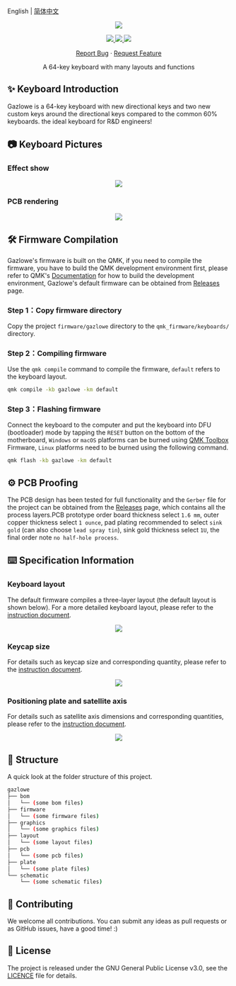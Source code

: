 English | [简体中文](README.zh-CN.md)

<p align="center">
    <img src="https://cdn.jsdelivr.net/gh/seatonjiang/gazlowe@main/.github/gazlowe-logo.png">
</p>

<p align="center">
    <a href="https://github.com/seatonjiang/gazlowe/issues">
        <img src="https://img.shields.io/github/issues/seatonjiang/gazlowe?style=flat-square&color=blue">
    </a>
    <a href="https://github.com/seatonjiang/gazlowe/pulls">
        <img src="https://img.shields.io/github/issues-pr/seatonjiang/gazlowe?style=flat-square&color=brightgreen">
    </a>
    <a href="https://github.com/seatonjiang/gazlowe/blob/main/LICENSE">
        <img src="https://img.shields.io/github/license/seatonjiang/gazlowe?&style=flat-square">
    </a>
</p>

<p align="center">
    <a href="https://github.com/seatonjiang/gazlowe/issues">Report Bug</a>
    ·
    <a href="https://github.com/seatonjiang/gazlowe/issues">Request Feature</a>
</p>

<p align="center">A 64-key keyboard with many layouts and functions</p>


## ✨ Keyboard Introduction

Gazlowe is a 64-key keyboard with new directional keys and two new custom keys around the directional keys compared to the common 60% keyboards. the ideal keyboard for R&D engineers!

## 📷 Keyboard Pictures

### Effect show

<p align="center">
    <img src="https://cdn.jsdelivr.net/gh/seatonjiang/gazlowe@main/.github/gazlowe-main.jpg">
</p>

### PCB rendering

<p align="center">
    <img src="https://cdn.jsdelivr.net/gh/seatonjiang/gazlowe@main/graphics/purple/graphics-gazlowe-purple-bottom.svg">
</p>

## 🛠️ Firmware Compilation

Gazlowe's firmware is built on the QMK, if you need to compile the firmware, you have to build the QMK development environment first, please refer to QMK's [Documentation](https://docs.qmk.fm/#/newbs_getting_started) for how to build the development environment, Gazlowe's default firmware can be obtained from [Releases](https://github.com/seatonjiang/gazlowe/releases) page.

### Step 1：Copy firmware directory

Copy the project `firmware/gazlowe` directory to the `qmk_firmware/keyboards/` directory.

### Step 2：Compiling firmware

Use the `qmk compile` command to compile the firmware, `default` refers to the keyboard layout.

```bash
qmk compile -kb gazlowe -km default
```

### Step 3：Flashing firmware

Connect the keyboard to the computer and put the keyboard into DFU (bootloader) mode by tapping the `RESET` button on the bottom of the motherboard, `Windows` or `macOS` platforms can be burned using [QMK Toolbox](https://github.com/qmk/qmk_toolbox/releases) Firmware, `Linux` platforms need to be burned using the following command.

```bash
qmk flash -kb gazlowe -km default
```

## ⚙️ PCB Proofing

The PCB design has been tested for full functionality and the `Gerber` file for the project can be obtained from the [Releases](https://github.com/seatonjiang/gazlowe/releases) page, which contains all the process layers.PCB prototype order board thickness select `1.6 mm`, outer copper thickness select `1 ounce`, pad plating recommended to select `sink gold` (can also choose `lead spray tin`), sink gold thickness select `1U`, the final order note `no half-hole process`.

## ⌨️ Specification Information

### Keyboard layout

The default firmware compiles a three-layer layout (the default layout is shown below). For a more detailed keyboard layout, please refer to the [instruction document](https://github.com/seatonjiang/gazlowe/blob/main/layout/README.md).

<p align="center">
    <img src="https://cdn.jsdelivr.net/gh/seatonjiang/gazlowe@main/layout/level-0/layout-gazlowe-level-0.png">
</p>

### Keycap size

For details such as keycap size and corresponding quantity, please refer to the [instruction document](https://github.com/seatonjiang/gazlowe/blob/main/layout/keycap/README.md).

<p align="center">
    <img src="https://cdn.jsdelivr.net/gh/seatonjiang/gazlowe@main/layout/keycap/layout-gazlowe-keycap.png">
</p>

### Positioning plate and satellite axis

For details such as satellite axis dimensions and corresponding quantities, please refer to the [instruction document](https://github.com/seatonjiang/gazlowe/blob/main/plate/README.md).

<p align="center">
    <img src="https://cdn.jsdelivr.net/gh/seatonjiang/gazlowe@main/plate/plate-gazlowe.png">
</p>

## 📂 Structure

A quick look at the folder structure of this project.

```bash
gazlowe
├── bom
│   └── (some bom files)
├── firmware
│   └── (some firmware files)
├── graphics
│   └── (some graphics files)
├── layout
│   └── (some layout files)
├── pcb
│   └── (some pcb files)
├── plate
│   └── (some plate files)
└── schematic
    └── (some schematic files)
```

## 🤝 Contributing

We welcome all contributions. You can submit any ideas as pull requests or as GitHub issues, have a good time! :)

## 📃 License

The project is released under the GNU General Public License v3.0, see the [LICENCE](https://github.com/seatonjiang/gazlowe/blob/main/LICENSE) file for details.